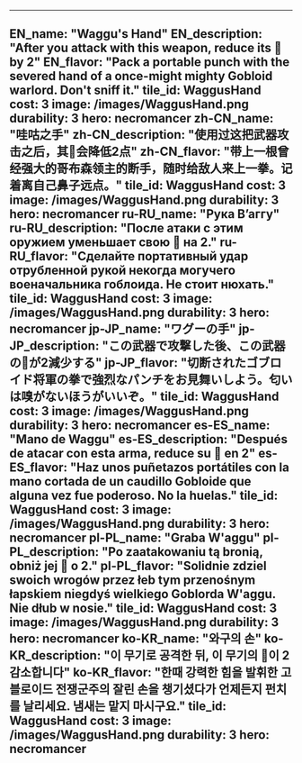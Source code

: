 ---

EN_name: "Waggu's Hand"
EN_description: "After you attack with this weapon, reduce its 🔸 by 2"
EN_flavor: "Pack a portable punch with the severed hand of a once-might mighty Gobloid warlord. Don't sniff it."
tile_id: WaggusHand
cost: 3
image: /images/WaggusHand.png
durability: 3
hero: necromancer
zh-CN_name: "哇咕之手"
zh-CN_description: "使用过这把武器攻击之后，其🔸会降低2点"
zh-CN_flavor: "带上一根曾经强大的哥布森领主的断手，随时给敌人来上一拳。记着离自己鼻子远点。"
tile_id: WaggusHand
cost: 3
image: /images/WaggusHand.png
durability: 3
hero: necromancer
ru-RU_name: "Рука В’аггу"
ru-RU_description: "После атаки с этим оружием уменьшает свою 🔸 на 2."
ru-RU_flavor: "Сделайте портативный удар отрубленной рукой некогда могучего военачальника гоблоида. Не стоит нюхать."
tile_id: WaggusHand
cost: 3
image: /images/WaggusHand.png
durability: 3
hero: necromancer
jp-JP_name: "ワグーの手"
jp-JP_description: "この武器で攻撃した後、この武器の🔸が2減少する"
jp-JP_flavor: "切断されたゴブロイド将軍の拳で強烈なパンチをお見舞いしよう。匂いは嗅がないほうがいいぞ。"
tile_id: WaggusHand
cost: 3
image: /images/WaggusHand.png
durability: 3
hero: necromancer
es-ES_name: "Mano de Waggu"
es-ES_description: "Después de atacar con esta arma, reduce su 🔸 en 2"
es-ES_flavor: "Haz unos puñetazos portátiles con la mano cortada de un caudillo Gobloide que alguna vez fue poderoso. No la huelas."
tile_id: WaggusHand
cost: 3
image: /images/WaggusHand.png
durability: 3
hero: necromancer
pl-PL_name: "Graba W'aggu"
pl-PL_description: "Po zaatakowaniu tą bronią, obniż jej 🔸 o 2."
pl-PL_flavor: "Solidnie zdziel swoich wrogów przez łeb tym przenośnym łapskiem niegdyś wielkiego Goblorda W'aggu. Nie dłub w nosie."
tile_id: WaggusHand
cost: 3
image: /images/WaggusHand.png
durability: 3
hero: necromancer
ko-KR_name: "와구의 손"
ko-KR_description: "이 무기로 공격한 뒤, 이 무기의 🔸이 2 감소합니다"
ko-KR_flavor: "한때 강력한 힘을 발휘한 고블로이드 전쟁군주의 잘린 손을 챙기셨다가 언제든지 펀치를 날리세요. 냄새는 맡지 마시구요."
tile_id: WaggusHand
cost: 3
image: /images/WaggusHand.png
durability: 3
hero: necromancer
---